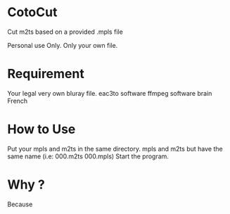 # CotoCut
Cut m2ts based on a provided .mpls file

Personal use Only.
Only your own file.

# Requirement
Your legal very own bluray file.
eac3to software
ffmpeg software
brain
French 


# How to Use
Put your mpls and m2ts in the same directory.
mpls and m2ts but have the same name (i.e: 000.m2ts 000.mpls)
Start the program.

# Why ?
Because
